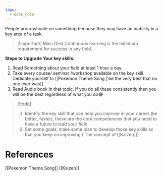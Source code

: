 ```yaml
---
tags:
  - book_note
---
```


People procrastinate on something because they may have an inability in a key area of a task.

>[!important] Main Gest
> Continuous learning is the minimum requirement for success in any field.

**Steps to Upgrade Your key skills.**
1. Read Something about your field at least 1 hour a day.
2. Take every course/ seminar /workshop available on the key skill.
	Dedicate yourself to [[Pokemon Theme Song | be the very best that no one ever was]] 
3. Read Audio book in that topic, 
If you do all these consistently then you will be the best regardless of what you do😂

>[!todo]
> 1. Identify the key skill that can help you improve in your career (be better, faster), these are the core competencies that you need to have a future to lead your field
> 2. Set some goals, make some plan to develop those key skills so that you keep on improving.( The concept of [[Kaizen]]) 

# References
[[Pokemon Theme Song]]
[[Kaizen]]
